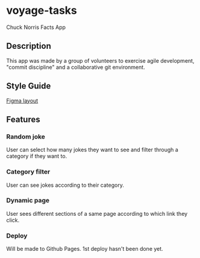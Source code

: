 # voyage-tasks
Chuck Norris Facts App

## Description
This app was made by a group of volunteers to exercise agile development, "commit discipline" and a collaborative git environment.

## Style Guide
[Figma layout](https://www.figma.com/file/CRs4vxKppbfGkFI92YqCsG/Chuck-App?node-id=0%3A1&t=EryPUGHRPulXVllf-0)

## Features
### Random joke
User can select how many jokes they want to see and filter through a category if they want to.

### Category filter
User can see jokes according to their category.

### Dynamic page
User sees different sections of a same page according to which link they click. 

### Deploy
Will be made to Github Pages. 1st deploy hasn't been done yet.

### 

